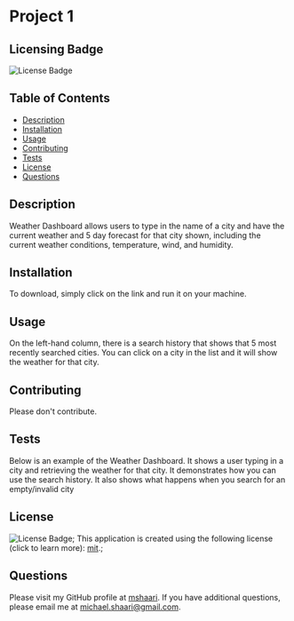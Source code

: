 # Project 1
  
  ## Licensing Badge
  ![License Badge](https://img.shields.io/badge/license-mit-blue)

  ## Table of Contents
  * [Description](#description)
  * [Installation](#installation)
  * [Usage](#usage)
  * [Contributing](#contributing)
  * [Tests](#tests)
  * [License](#license)
  * [Questions](#questions)

  ## Description
  Weather Dashboard allows users to type in the name of a city and have the current weather and 5 day forecast for that city shown, including the current weather conditions, temperature, wind, and humidity.

  ## Installation
  To download, simply click on the link and run it on your machine.

  ## Usage
  On the left-hand column, there is a search history that shows that 5 most recently searched cities. You can click on a city in the list and it will show the weather for that city.

  ## Contributing
  Please don't contribute.

  ## Tests
  Below is an example of the Weather Dashboard. It shows a user typing in a city and retrieving the weather for that city. It demonstrates how you can use the search history. It also shows what happens when you search for an empty/invalid city

  ## License
  ![License Badge](https://img.shields.io/badge/license-mit-blue);
    This application is created using the following license (click to learn more): [mit](https://choosealicense.com/licenses/mit).;

  ## Questions
  Please visit my GitHub profile at [mshaari](https://github.com/mshaari). If you have additional questions, please email me at michael.shaari@gmail.com.